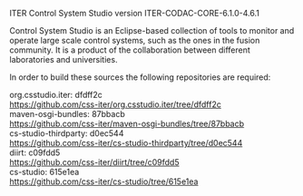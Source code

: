 ITER Control System Studio version ITER-CODAC-CORE-6.1.0-4.6.1

Control System Studio is an Eclipse-based collection of tools
to monitor and operate large scale control systems, such as the
ones in the fusion community. It is a product of the collaboration
between different laboratories and universities.

In order to build these sources the following repositories are required:

org.csstudio.iter: dfdff2c  
<https://github.com/css-iter/org.csstudio.iter/tree/dfdff2c>  
maven-osgi-bundles: 87bbacb  
<https://github.com/css-iter/maven-osgi-bundles/tree/87bbacb>  
cs-studio-thirdparty: d0ec544  
<https://github.com/css-iter/cs-studio-thirdparty/tree/d0ec544>  
diirt: c09fdd5  
<https://github.com/css-iter/diirt/tree/c09fdd5>  
cs-studio: 615e1ea  
<https://github.com/css-iter/cs-studio/tree/615e1ea>  
